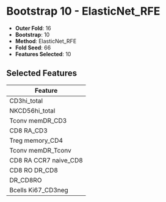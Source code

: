 # Bootstrap 10 - ElasticNet_RFE

- **Outer Fold**: 16
- **Bootstrap**: 10
- **Method**: ElasticNet_RFE
- **Fold Seed**: 66
- **Features Selected**: 10

## Selected Features

| Feature |
|---------|
| CD3hi_total |
| NKCD56hi_total |
| Tconv memDR_CD3 |
| CD8 RA_CD3 |
| Treg memory_CD4 |
| Tconv memDR_Tconv |
| CD8 RA CCR7 naive_CD8 |
| CD8 RO DR_CD8 |
| DR_CD8RO |
| Bcells Ki67_CD3neg |
